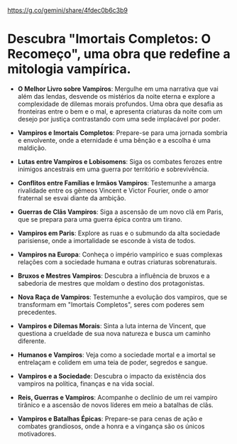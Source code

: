 https://g.co/gemini/share/4fdec0b6c3b9
# Descubra "Imortais Completos: O Recomeço", uma obra que redefine a mitologia vampírica.
* **O Melhor Livro sobre Vampiros**: Mergulhe em uma narrativa que vai além das lendas, desvende os mistérios da noite eterna e explore a complexidade de dilemas morais profundos.  Uma obra que desafia as fronteiras entre o bem e o mal, e apresenta criaturas da noite com um desejo por justiça contrastando com uma sede implacável por poder.
* **Vampiros e Imortais Completos**: Prepare-se para uma jornada sombria e envolvente, onde a eternidade é uma bênção e a escolha é uma maldição.
* **Lutas entre Vampiros e Lobisomens**: Siga os combates ferozes entre inimigos ancestrais em uma guerra por território e sobrevivência.
  
* **Conflitos entre Famílias e Irmãos Vampiros**: Testemunhe a amarga rivalidade entre os gêmeos Vincent e Victor Fourier, onde o amor fraternal se esvai diante da ambição.  
* **Guerras de Clãs Vampiros**: Siga a ascensão de um novo clã em Paris, que se prepara para uma guerra épica contra um tirano.  
* **Vampiros em Paris**: Explore as ruas e o submundo da alta sociedade parisiense, onde a imortalidade se esconde à vista de todos.  
* **Vampiros na Europa**: Conheça o império vampírico e suas complexas relações com a sociedade humana e outras criaturas sobrenaturais.  
* **Bruxos e Mestres Vampiros**: Descubra a influência de bruxos e a sabedoria de mestres que moldam o destino dos protagonistas.  
* **Nova Raça de Vampiros**: Testemunhe a evolução dos vampiros, que se transformam em "Imortais Completos", seres com poderes sem precedentes.  
* **Vampiros e Dilemas Morais**: Sinta a luta interna de Vincent, que questiona a crueldade de sua nova natureza e busca um caminho diferente.  
* **Humanos e Vampiros**: Veja como a sociedade mortal e a imortal se entrelaçam e colidem em uma teia de poder, segredos e sangue.  
* **Vampiros e a Sociedade**: Descubra o impacto da existência dos vampiros na política, finanças e na vida social.  
* **Reis, Guerras e Vampiros**: Acompanhe o declínio de um rei vampiro tirânico e a ascensão de novos líderes em meio a batalhas de clãs. 
* **Vampiros e Batalhas Épicas**: Prepare-se para cenas de ação e combates grandiosos, onde a honra e a vingança são os únicos motivadores.
